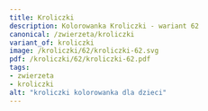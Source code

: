 ```yaml
---
title: Kroliczki
description: Kolorowanka Kroliczki - wariant 62
canonical: /zwierzeta/kroliczki
variant_of: kroliczki
image: /kroliczki/62/kroliczki-62.svg
pdf: /kroliczki/62/kroliczki-62.pdf
tags:
- zwierzeta
- kroliczki
alt: "kroliczki kolorowanka dla dzieci"
---
```

